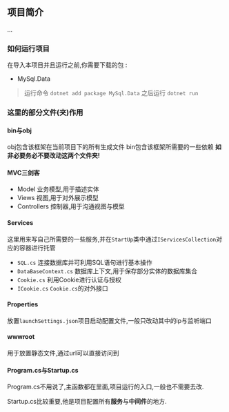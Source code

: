 ## 项目简介
...

### 如何运行项目
在导入本项目并且运行之前,你需要下载的包 : 

- MySql.Data

> 运行命令 `dotnet add package MySql.Data`
> 之后运行 `dotnet run`



### 这里的部分文件(夹)作用

#### bin与obj

obj包含该框架在当前项目下的所有生成文件
bin包含该框架所需要的一些依赖
**如非必要务必不要改动这两个文件夹!**


#### MVC三剑客

- Model 业务模型,用于描述实体
- Views 视图,用于对外展示模型
- Controllers 控制器,用于沟通视图与模型

#### Services

这里用来写自己所需要的一些服务,并在`StartUp`类中通过`IServicesCollection`对应的容器进行托管

- `SQL.cs` 连接数据库并可利用SQL语句进行基本操作
- `DataBaseContext.cs` 数据库上下文,用于保存部分实体的数据库集合
- `Cookie.cs` 利用Cookie进行认证与授权
- `ICookie.cs` `Cookie.cs`的对外接口

#### Properties
放置`launchSettings.json`项目启动配置文件,一般只改动其中的ip与监听端口

#### wwwroot
用于放置静态文件,通过url可以直接访问到

#### Program.cs与Startup.cs

Program.cs不用说了,主函数都在里面,项目运行的入口,一般也不需要去改.

Startup.cs比较重要,他是项目配置所有**服务**与**中间件**的地方.